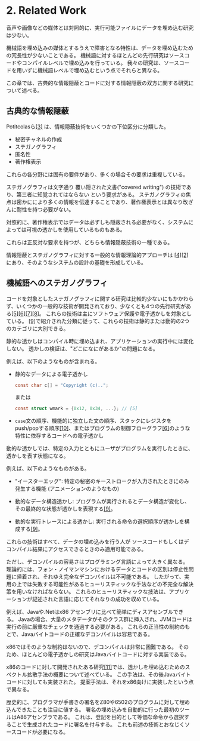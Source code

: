 # 2. Related Work

音声や画像などの媒体とは対照的に、実行可能ファイルにデータを埋め込む研究は少ない。

機械語を埋め込みの媒体とするうえで障害となる特性は、データを埋め込むための冗長性が少ないことである。
機械語に対するほとんどの先行研究はソースコードやコンパイルレベルで埋め込みを行っている。
我々の研究は、ソースコードを用いずに機械語レベルで埋め込むという点でそれらと異なる。

この章では、古典的な情報隠蔽とコードに対する情報隠蔽の双方に関する研究について述べる。

## 古典的な情報隠蔽

Potitcolasら[[3]](#bib-3) は、情報隠蔽技術をいくつかの下位区分に分類した。

- 秘密チャネルの作成
- ステガノグラフィ
- 匿名性
- 著作権表示

これらの各分野には固有の要件があり、多くの場合その要求は重複している。

ステガノグラフィは文字通り 覆い隠された文書("covered writing") の技術であり、第三者に知覚されてはならない という要求がある。
ステガノグラフィの焦点は密かににより多くの情報を伝達することであり、著作権表示とは異なり改ざんに耐性を持つ必要がない。

対照的に、著作権表示ではデータは必ずしも隠蔽される必要がなく、システムによっては可視の透かしを使用しているものもある。

これらは正反対な要求を持つが、どちらも情報隠蔽技術の一種である。

情報隠蔽とステガノグラフィに対する一般的な情報理論的アプローチは [[4]](#bib-4)[[2]](#bib-2) にあり、そのようなシステムの設計の基礎を形成している。

## 機械語へのステガノグラフィ

コードを対象としたステガノグラフィに関する研究は比較的少ないにもかかわらず、いくつかの一般的な技術が開発されており、少なくとも4つの先行研究がある[[5]](#bib-5)[[6]](#bib-6)[[7]](#bib-7)[[8]](#bib-8)。
これらの技術は主にソフトウェア保護や電子透かしを対象としている。
[[9]](#bib-9)で紹介された分類に従って、これらの技術は静的または動的の2つのカテゴリに大別できる。

静的な透かしはコンパイル時に埋め込まれ、アプリケーションの実行中には変化しない。
透かしの検証は、"どこになにがあるか"の問題になる。

例えば、以下のようなものが含まれる。

- 静的なデータによる電子透かし

    ```c
    const char c[] = "Copyright (c)..";
    ```

    または

    ```c
    const struct wmark = {0x12, 0x34, ...}; // [5]
    ```

- `case`文の順序、機能的に独立した文の順序、スタックにレジスタをpush/popする順序[[10]](#bib-10)、またはプログラムの制御フローグラフ[[6]](#bib-6)のような特性に依存するコードへの電子透かし

動的な透かしでは、特定の入力とともにユーザがプログラムを実行したときに、透かしを表す状態になる。

例えば、以下のようなものがある。

- "イースターエッグ": 特定の秘密のキーストロークが入力されたときにのみ発生する機能 (アニメーションのようなもの)

- 動的なデータ構造透かし: プログラムが実行されるとデータ構造が変化し、その最終的な状態が透かしを表現する[[9]](#bib-9)。

- 動的な実行トレースによる透かし: 実行される命令の選択順序が透かしを構成する[[9]](#bib-9)。

これらの技術はすべて、データの埋め込みを行う人が ソースコードもしくはデコンパイル結果にアクセスできるときのみ適用可能である。

ただし、デコンパイルの容易さはプログラミング言語によって大きく異なる。
理論的には、フォン・ノイマンマシンにおけるデータとコードの区別は停止性問題に帰着され、それゆえ完全なデコンパイルは不可能である。
したがって、実用の上では失敗する可能性があるヒューリスティックな手法などの不完全な解決策を用いなければならない。
これらのヒューリスティックな技法は、アプリケーションが記述された言語に応じてそれなりの成功を収めている。

例えば、Javaや.Netはx86 アセンブリに比べて簡単にディスアセンブルできる。
Javaの場合、大量のメタデータがそのクラス群に挿入され、JVMコードは実行の前に厳重なチェックを通過する必要がある。
これらの正当性の制約のもとで、Javaバイトコードの正確なデコンパイルは容易である。

x86ではそのような制約はないので、デコンパイルは非常に困難である。
そのため、ほとんどの電子透かしの研究はJavaバイトコードに対する実装である。

x86のコードに対して開発されたある研究[[11]](#bib-11)では、透かしを埋め込むためのスペクトル拡散手法の概要について述べている。
この手法は、その後Javaバイトコードに対しても実装された。
提案手法は、それをx86向けに実装したという点で異なる。

歴史的に、プログラマが手書きの署名をZ80や6502のプログラムに対して埋め込んできたことも注目に値する。
署名の埋め込みを自動的に行った最初のツールはA86アセンブラである。
これは、登記を目的として等価な命令から選択することで生成されたコードに署名を付与する。
これも前述の技術とおなじくソースコードが必要になる。
